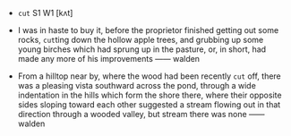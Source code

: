 - `cut` S1 W1 [kʌt]



-  I was in haste to buy it, before the proprietor finished getting out some rocks, `cut`ting down the hollow apple trees, and grubbing up some young birches which had sprung up in the pasture, or, in short, had made any more of his improvements —— walden

-  From a hilltop near by, where the wood had been recently `cut` off, there was a pleasing vista southward across the pond, through a wide indentation in the hills which form the shore there, where their opposite sides sloping toward each other suggested a stream flowing out in that direction through a wooded valley, but stream there was none —— walden